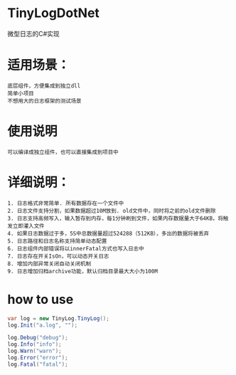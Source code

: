 ﻿# TinyLogDotNet
微型日志的C#实现


# 适用场景：
	底层组件，方便集成到独立dll
	简单小项目
	不想用大的日志框架的测试场景

# 使用说明  
	可以编译成独立组件，也可以直接集成到项目中
# 详细说明：
	1. 日志格式非常简单. 所有数据存在一个文件中
	2. 日志文件支持分割，如果数据超过10M放到. old文件中，同时将之前的old文件删除
	3. 日志支持高频写入，输入暂存到内存，每1分钟刷到文件，如果内存数据量大于64KB，将触发立即灌入文件
	4. 如果日志数据过于多，5S中总数据量超过524288（512KB），多出的数据将被丢弃
	5. 日志路径和日志名称支持简单动态配置
	6. 日志组件内部错误将以innerFatal方式也写入日志中
	7. 日志存在开关IsOn，可以动态开关日志
	8. 增加内部异常关闭自动关闭机制
	9. 日志增加归档archive功能，默认归档目录最大大小为100M
# how to use

```c#
var log = new TinyLog.TinyLog();
log.Init("a.log", "");

log.Debug("debug");
log.Info("info");
log.Warn("warn");
log.Error("error");
log.Fatal("fatal");

```
